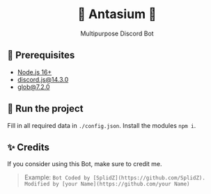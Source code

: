 <h1 align="center"> 🐲 Antasium 🐲 </h1>
<p align="center">Multipurpose Discord Bot</p>

## 🚧 Prerequisites
- [Node.js 16+](https://nodejs.org/en/download/)
- [discord.js@14.3.0](https://www.npmjs.com/package/discord.js)
- [glob@7.2.0](https://www.npmjs.com/package/glob/v/7.2.0)

## 💨 Run the project
Fill in all required data in `./config.json`.
Install the modules `npm i`.

## ✨ Credits
If you consider using this Bot, make sure to credit me.
> Example: `Bot Coded by [SplidZ](https://github.com/SplidZ). Modified by [your Name](https://github.com/your Name)`
